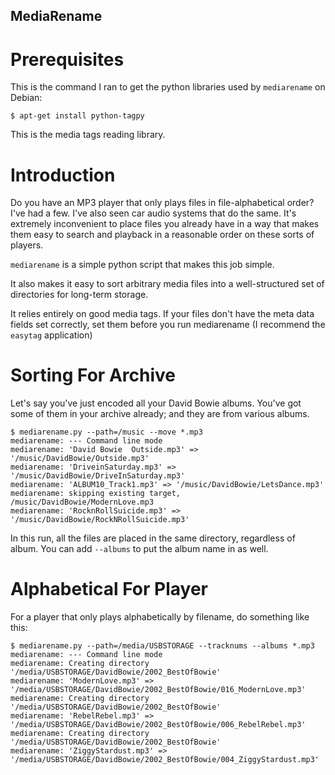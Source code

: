 MediaRename
-----------


Prerequisites
=============

This is the command I ran to get the python libraries used by
`mediarename` on Debian:

    $ apt-get install python-tagpy

This is the media tags reading library.


Introduction
============

Do you have an MP3 player that only plays files in file-alphabetical
order?  I've had a few.  I've also seen car audio systems that do the
same.  It's extremely inconvenient to place files you already have in a
way that makes them easy to search and playback in a reasonable order on
these sorts of players.

`mediarename` is a simple python script that makes this job simple.

It also makes it easy to sort arbitrary media files into a
well-structured set of directories for long-term storage.

It relies entirely on good media tags.  If your files don't have the
meta data fields set correctly, set them before you run mediarename (I
recommend the `easytag` application)


Sorting For Archive
===================

Let's say you've just encoded all your David Bowie albums.  You've got
some of them in your archive already; and they are from various albums.

    $ mediarename.py --path=/music --move *.mp3
    mediarename: --- Command line mode
    mediarename: 'David Bowie  Outside.mp3' => '/music/DavidBowie/Outside.mp3'
    mediarename: 'DriveinSaturday.mp3' => '/music/DavidBowie/DriveInSaturday.mp3'
    mediarename: 'ALBUM10_Track1.mp3' => '/music/DavidBowie/LetsDance.mp3'
    mediarename: skipping existing target, /music/DavidBowie/ModernLove.mp3
    mediarename: 'RocknRollSuicide.mp3' => '/music/DavidBowie/RockNRollSuicide.mp3'

In this run, all the files are placed in the same directory, regardless
of album.  You can add `--albums` to put the album name in as well.



Alphabetical For Player
=======================

For a player that only plays alphabetically by filename, do something
like this:

    $ mediarename.py --path=/media/USBSTORAGE --tracknums --albums *.mp3
    mediarename: --- Command line mode
    mediarename: Creating directory '/media/USBSTORAGE/DavidBowie/2002_BestOfBowie'
    mediarename: 'ModernLove.mp3' => '/media/USBSTORAGE/DavidBowie/2002_BestOfBowie/016_ModernLove.mp3'
    mediarename: Creating directory '/media/USBSTORAGE/DavidBowie/2002_BestOfBowie'
    mediarename: 'RebelRebel.mp3' => '/media/USBSTORAGE/DavidBowie/2002_BestOfBowie/006_RebelRebel.mp3'
    mediarename: Creating directory '/media/USBSTORAGE/DavidBowie/2002_BestOfBowie'
    mediarename: 'ZiggyStardust.mp3' => '/media/USBSTORAGE/DavidBowie/2002_BestOfBowie/004_ZiggyStardust.mp3'




